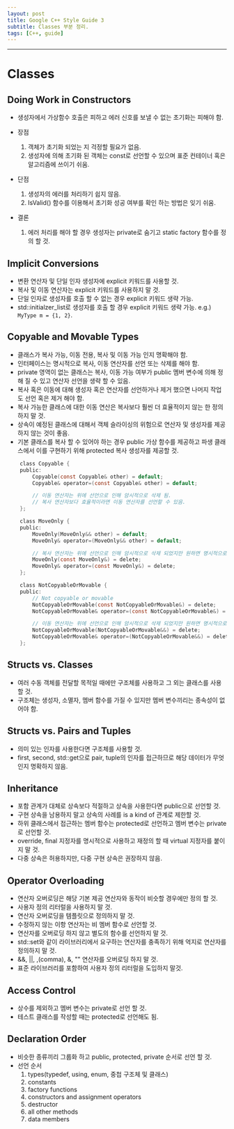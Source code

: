 ```yaml
---
layout: post
title: Google C++ Style Guide 3
subtitle: Classes 부분 정리.
tags: [C++, guide]
---
```


-------------

# Classes
## Doing Work in Constructors
- 생성자에서 가상함수 호출은 피하고 에러 신호를 보낼 수 없는 초기화는 피해야 함.

- 장점
    1. 객체가 초기화 되었는 지 걱정할 필요가 없음.
	2. 생성자에 의해 초기화 된 객체는 const로 선언할 수 있으며 표준 컨테이너 혹은 알고리즘에 쓰이기 쉬움.
- 단점
    1. 생성자의 에러를 처리하기 쉽지 않음. 
	2. IsValid() 함수를 이용해서 초기화 성공 여부를 확인 하는 방법은 잊기 쉬움.
- 결론
    1. 에러 처리를 해야 할 경우 생성자는 private로 숨기고 static factory 함수를 정의 할 것.
	
## Implicit Conversions
- 변환 연산자 및 단일 인자 생성자에 explicit 키워드를 사용할 것.
- 복사 및 이동 연산자는 explicit 키워드를 사용하지 말 것.
- 단일 인자로 생성자를 호출 할 수 없는 경우 explicit 키워드 생략 가능.
- std::initialzer_list로 생성자를 호출 할 경우 explicit 키워드 생략 가능. e.g.) `MyType m = {1, 2}`.

## Copyable and Movable Types
- 클래스가 복사 가능, 이동 전용, 복사 및 이동 가능 인지 명확해야 함.
- 인터페이스는 명시적으로 복사, 이동 연산자를 선언 또는 삭제를 해야 함.
- private 영역이 없는 클래스는 복사, 이동 가능 여부가 public 멤버 변수에 의해 정해 질 수 있고 연산자 선언을 생략 할 수 있음.
- 복사 혹은 이동에 대해 생성자 혹은 연산자를 선언하거나 제거 했으면 나머지 작업도 선언 혹은 제거 해야 함.
- 복사 가능한 클래스에 대한 이동 연산은 복사보다 훨씬 더 효율적이지 않는 한 정의하지 말 것.
- 상속이 예정된 클래스에 대해서 객체 슬라이싱의 위험으로 연산자 및 생성자를 제공하지 않는 것이 좋음.
- 기본 클래스를 복사 할 수 있어야 하는 경우 public 가상 함수를 제공하고 파생 클래스에서 이를 구현하기 위해 protected 복사 생성자를 제공할 것.
~~~C
    class Copyable {
    public:
        Copyable(const Copyable& other) = default;
        Copyable& operator=(const Copyable& other) = default;

        // 이동 연산자는 위에 선언으로 인해 암시적으로 삭제 됨.
        // 복사 연산자보다 효율적이라면 이동 연산자를 선언할 수 있음.
    };

    class MoveOnly {
    public:
        MoveOnly(MoveOnly&& other) = default;
        MoveOnly& operator=(MoveOnly&& other) = default;

        // 복사 연산자는 위에 선언으로 인해 암시적으로 삭제 되었지만 원하면 명시적으로 삭제 해도 됨.
        MoveOnly(const MoveOnly&) = delete;
        MoveOnly& operator=(const MoveOnly&) = delete;
    };

    class NotCopyableOrMovable {
    public:
        // Not copyable or movable
        NotCopyableOrMovable(const NotCopyableOrMovable&) = delete;
        NotCopyableOrMovable& operator=(const NotCopyableOrMovable&) = delete;

        // 이동 연산자는 위에 선언으로 인해 암시적으로 삭제 되었지만 원하면 명시적으로 삭제 해도 됨.
        NotCopyableOrMovable(NotCopyableOrMovable&&) = delete;
        NotCopyableOrMovable& operator=(NotCopyableOrMovable&&) = delete;
    };
~~~

## Structs vs. Classes
- 여러 수동 객체를 전달할 목적일 때에만 구조체를 사용하고 그 외는 클래스를 사용할 것.
- 구조체는 생성자, 소멸자, 멤버 함수를 가질 수 있지만 멤버 변수끼리는 종속성이 없어야 함.

## Structs vs. Pairs and Tuples
- 의미 있는 인자를 사용한다면 구조체를 사용할 것.
- first, second, std::get<X>으로 pair, tuple의 인자를 접근하므로 해당 데이터가 무엇인지 명확하지 않음.

## Inheritance
- 포함 관계가 대체로 상속보다 적절하고 상속을 사용한다면 public으로 선언할 것.
- 구현 상속을 남용하지 말고 상속의 사례를 is a kind of 관계로 제한할 것.
- 하위 클래스에서 접근하는 멤버 함수는 protected로 선언하고 멤버 변수는 private로 선언할 것.
- override, final 지정자를 명시적으로 사용하고 재정의 할 때 virtual 지정자를 붙이지 말 것.
- 다중 상속은 허용하지만, 다중 구현 상속은 권장하지 않음.

## Operator Overloading
- 연산자 오버로딩은 해당 기본 제공 연산자와 동작이 비슷할 경우에만 정의 할 것.
- 사용자 정의 리터럴을 사용하지 말 것.
- 연산자 오버로딩을 템플릿으로 정의하지 말 것.
- 수정하지 않는 이항 연산자는 비 멤버 함수로 선언할 것.
- 연산자를 오버로딩 하지 않고 별도의 함수를 선언하지 말 것.
- std::set와 같이 라이브러리에서 요구하는 연산자를 충족하기 위해 억지로 연산자를 정의하지 말 것.
- &&, \|\|, ,(comma), &, "" 연산자를 오버로딩 하지 말 것.
- 표준 라이브러리를 포함하여 사용자 정의 리터럴을 도입하지 말것.

## Access Control
- 상수를 제외하고 멤버 변수는 private로 선언 할 것.
- 테스트 클래스를 작성할 때는 protected로 선언해도 됨.

## Declaration Order
- 비슷한 종류끼리 그룹화 하고 public, protected, private 순서로 선언 할 것.
- 선언 순서
    1. types(typedef, using, enum, 중첩 구조체 및 클래스)
    2. constants
    3. factory functions
    4. constructors and assignment operators
    5. destructor
    6. all other methods
    7. data members